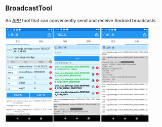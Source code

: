 ## BroadcastTool

An [APP](https://github.com/SmallHorseshoe/BroadcastTool/releases/download/v1.0/BroadcastTool_v1.0_1.apk) tool that can conveniently send and receive Android broadcasts.


<div style="display: flex;">
  <img src="image/send.png" alt="Home-Send Broadcast" style="width: 30%;">
  <img src="image/receiver.png" alt="Home-Send Broadcast" style="width: 30%;">
  <img src="image/receiver(2).png" alt="Home-Send Broadcast" style="width: 30%;">
</div>
